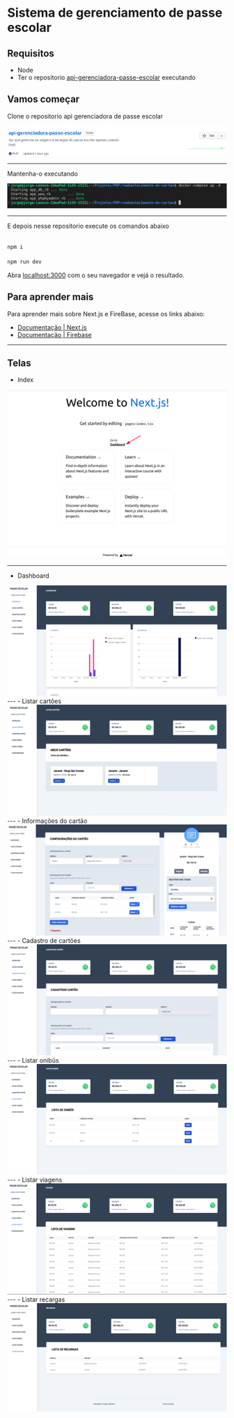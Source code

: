 # Sistema de gerenciamento de passe escolar

## Requisitos
- Node
- Ter o repositorio [api-gerenciadora-passe-escolar](https://github.com/Jorge-Calheiros-de-Sousa/api-gerenciadora-passe-escolar) executando

## Vamos começar

Clone o repositorio api gerenciadora de passe escolar

<img src="resources/imgs/repositorio.png" />

---


Mantenha-o executando

<img src="resources/imgs/terminal.png" />

---


E depois nesse repositorio execute os comandos abaixo
```bash

npm i

npm run dev

```

Abra [localhost:3000](http://localhost:3000 ) com o seu navegador e vejá o resultado.

## Para aprender mais

Para aprender mais sobre Next.js e FireBase, acesse os links abaixo:

- [Documentação | Next.js](https://nextjs.org/docs)
- [Documentação | Firebase](https://firebase.google.com/docs?gclid=Cj0KCQjwxIOXBhCrARIsAL1QFCZ1LD27_i9K-nEKbL5t7RO5llDksTbDH2V5EVJd1FOSZjxhQrT_8TsaAknMEALw_wcB&gclsrc=aw.ds)
 

---
## Telas

- Index
<img src="resources/imgs/indexPage.png" />

---
- Dashboard
<img src="resources/imgs/home.png" />
---
- Listar cartões
<img src="resources/imgs/listacartao.png" />
---
- Informações do cartão
<img src="resources/imgs/cartao.png" />
---
- Cadastro de cartões
<img src="resources/imgs/cadastro.png" />
---
- Listar onibûs
<img src="resources/imgs/onibus.png" />
---
- Listar viagens
<img src="resources/imgs/viagem.png" />
---
- Listar recargas
<img src="resources/imgs/recarga.png" />
